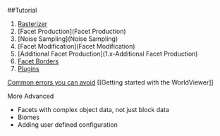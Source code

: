 ##Tutorial
1. [Rasterizer](Rasterizer)
2. [Facet Production](Facet Production)
3. [Noise Sampling](Noise Sampling)
4. [Facet Modification](Facet Modification)
5. [Additional Facet Production](1.x-Additional Facet Production)
6. [Facet Borders](1.x-Borders)
7. [Plugins](1.x-Plugins)

[Common errors you can avoid](Common-errors-you-can-avoid)
[[Getting started with the WorldViewer]]

More Advanced
- Facets with complex object data, not just block data
- Biomes
- Adding user defined configuration